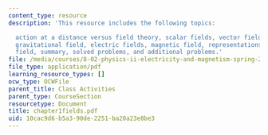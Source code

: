 ```yaml
---
content_type: resource
description: 'This resource includes the following topics:

  action at a distance versus field theory, scalar fields, vector fields, fluid flow,
  gravitational field, electric fields, magnetic field, representations of a vector
  field, summary, solved problems, and additional problems.'
file: /media/courses/8-02-physics-ii-electricity-and-magnetism-spring-2007/10cac9d6b5a390de2251ba20a23e8be3_chapter1fields.pdf
file_type: application/pdf
learning_resource_types: []
ocw_type: OCWFile
parent_title: Class Activities
parent_type: CourseSection
resourcetype: Document
title: chapter1fields.pdf
uid: 10cac9d6-b5a3-90de-2251-ba20a23e8be3
---
```

